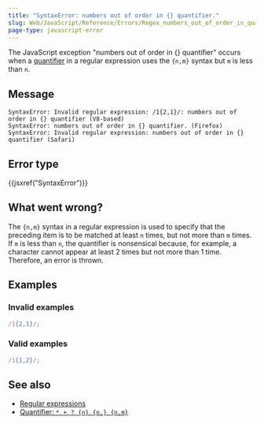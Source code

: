 ```yaml
---
title: "SyntaxError: numbers out of order in {} quantifier."
slug: Web/JavaScript/Reference/Errors/Regex_numbers_out_of_order_in_quantifier
page-type: javascript-error
---
```




The JavaScript exception "numbers out of order in {} quantifier" occurs when a [quantifier](/Web/JavaScript/Reference/Regular_expressions/Quantifier) in a regular expression uses the `{n,m}` syntax but `m` is less than `n`.

## Message

```plain
SyntaxError: Invalid regular expression: /1{2,1}/: numbers out of order in {} quantifier (V8-based)
SyntaxError: numbers out of order in {} quantifier. (Firefox)
SyntaxError: Invalid regular expression: numbers out of order in {} quantifier (Safari)
```

## Error type

{{jsxref("SyntaxError")}}

## What went wrong?

The `{n,m}` syntax in a regular expression is used to specify that the preceding item is to be matched at least `n` times, but not more than `m` times. If `m` is less than `n`, the quantifier is nonsensical because, for example, a character cannot appear at least 2 times but not more than 1 time. Therefore, an error is thrown.

## Examples

### Invalid examples

```js example-bad
/1{2,1}/;
```

### Valid examples

```js example-good
/1{1,2}/;
```

## See also

- [Regular expressions](/Web/JavaScript/Reference/Regular_expressions)
- [Quantifier: `*`, `+`, `?`, `{n}`, `{n,}`, `{n,m}`](/Web/JavaScript/Reference/Regular_expressions/Quantifier)
